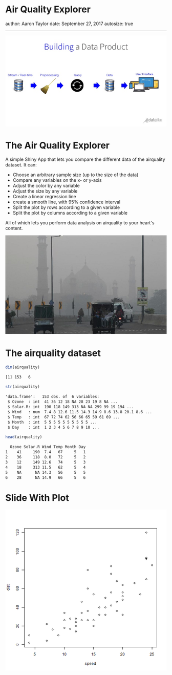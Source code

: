 Air Quality Explorer
========================================================
author: Aaron Taylor
date: September 27, 2017
autosize: true

***
![title](data.jpg)

The Air Quality Explorer
========================================================

A simple Shiny App that lets you compare the different data of the airquality dataset. It can:

- Choose an arbitrary sample size (up to the size of the data)
- Compare any variables on the x- or y-axis
- Adjust the color by any variable
- Adjust the size by any variable
- Create a linear regression line
- create a smooth line, with 95% confidence interval
- Split the plot by rows according to a given variable
- Split the plot by columns according to a given variable

All of which lets you perform data analysis on airquality to your heart's content.

<div align="center">
<img src="smog.jpg" width=548 height=308>
</div>


The airquality dataset
========================================================


```r
dim(airquality)
```

```
[1] 153   6
```

```r
str(airquality)
```

```
'data.frame':	153 obs. of  6 variables:
 $ Ozone  : int  41 36 12 18 NA 28 23 19 8 NA ...
 $ Solar.R: int  190 118 149 313 NA NA 299 99 19 194 ...
 $ Wind   : num  7.4 8 12.6 11.5 14.3 14.9 8.6 13.8 20.1 8.6 ...
 $ Temp   : int  67 72 74 62 56 66 65 59 61 69 ...
 $ Month  : int  5 5 5 5 5 5 5 5 5 5 ...
 $ Day    : int  1 2 3 4 5 6 7 8 9 10 ...
```

```r
head(airquality)
```

```
  Ozone Solar.R Wind Temp Month Day
1    41     190  7.4   67     5   1
2    36     118  8.0   72     5   2
3    12     149 12.6   74     5   3
4    18     313 11.5   62     5   4
5    NA      NA 14.3   56     5   5
6    28      NA 14.9   66     5   6
```

Slide With Plot
========================================================

![plot of chunk unnamed-chunk-2](AirQualityExplorer3-figure/unnamed-chunk-2-1.png)
